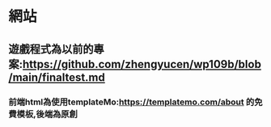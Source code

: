 # 網站

## 遊戲程式為以前的專案:https://github.com/zhengyucen/wp109b/blob/main/finaltest.md 

### 前端html為使用templateMo:https://templatemo.com/about 的免費模板,後端為原創


